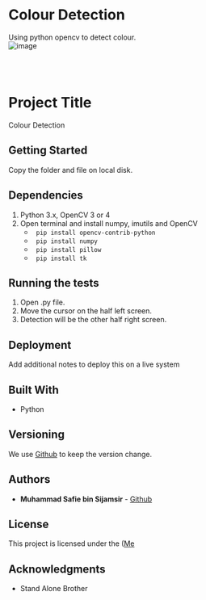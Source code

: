 # Colour Detection
Using python opencv to detect colour.
<br />
![image](https://github.com/xhohoho/ColourDetection/assets/56391044/ead89cd0-a16e-465b-bf9c-66cfc97d5791)


<br />
<br />

# Project Title

Colour Detection

## Getting Started

Copy the folder and file on local disk.

## Dependencies
1. Python 3.x, OpenCV 3 or 4
2. Open terminal and install numpy, imutils and OpenCV
   * ``` pip install opencv-contrib-python```
   * ``` pip install numpy```
   * ``` pip install pillow```
   * ``` pip install tk```

## Running the tests

1. Open .py file.
2. Move the cursor on the half left screen.
3. Detection will be the other half right screen.

## Deployment

Add additional notes to deploy this on a live system

## Built With

  - Python


## Versioning

We use [Github](https://github.com/xhohoho/ColourDetection) to keep the version change.

## Authors

  - **Muhammad Safie bin Sijamsir** - [Github](https://github.com/xhohoho/)

## License

This project is licensed under the ([Me](https://github.com/xhohoho/)

## Acknowledgments

  - Stand Alone Brother
